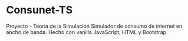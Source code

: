# Consunet-TS
Proyecto - Teoría de la Simulación
Simulador de consumo de internet en ancho de banda.
Hecho con vanilla JavaScript, HTML y Bootstrap
